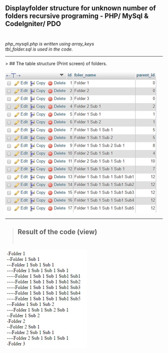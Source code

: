 ## Displayfolder structure for unknown number of folders recursive programing - PHP/ MySql &amp; CodeIgniter/ PDO</br></br>
*php_mysqli.php is written using array_keys*</br>
*tbl_folder.sql is used in the code.*</br>
<hr/>
> ## The table structure (Print screen) of folders. </br></br>
<img src="https://github.com/tnanthagopal/display-folder-structure-unknown-number-of-folders-php-recursive-programing/blob/master/tbl_folder_PrtSc.jpg"></img>

<hr/>

> ## Result of the code (view)</br></br>
<img src="https://github.com/tnanthagopal/display-folder-structure-unknown-number-of-folders-php-recursive-programing/blob/master/result.jpg"></img>
